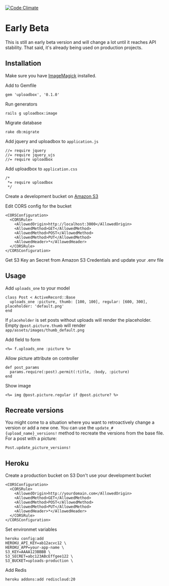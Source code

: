 [![Code Climate](https://codeclimate.com/github/startae/uploadbox.png)](https://codeclimate.com/github/startae/uploadbox)

# Early Beta
This is still an early beta version and will change a lot until it reaches API stability.
That said, it's already being used on production projects.

## Installation

Make sure you have [ImageMagick](http://www.imagemagick.org/) installed.

Add to Gemfile
```
gem 'uploadbox', '0.1.0'
```

Run generators
```
rails g uploadbox:image
```

Migrate database
```
rake db:migrate
```

Add jquery and uploadbox to `application.js`
```
//= require jquery
//= require jquery_ujs
//= require uploadbox
```

Add uploadbox to `application.css`
```
/*
 *= require uploadbox
 */
```

Create a development bucket on [Amazon S3](http://aws.amazon.com/s3/)

Edit CORS config for the bucket
```
<CORSConfiguration>
  <CORSRule>
    <AllowedOrigin>http://localhost:3000</AllowedOrigin>
    <AllowedMethod>GET</AllowedMethod>
    <AllowedMethod>POST</AllowedMethod>
    <AllowedMethod>PUT</AllowedMethod>
    <AllowedHeader>*</AllowedHeader>
  </CORSRule>
</CORSConfiguration>
```

Get S3 Key an Secret from Amazon S3 Credentials and update your .env file

## Usage
Add `uploads_one` to your model
```
class Post < ActiveRecord::Base
  uploads_one :picture, thumb: [100, 100], regular: [600, 300], placeholder: 'default.png'
end
```

If `placeholder` is set posts without uploads will render the placeholder.
Empty `@post.picture.thumb` will render `app/assets/images/thumb_default.png`

Add field to form
```
<%= f.uploads_one :picture %>
```

Allow picture attribute on controller
```
def post_params
  params.require(:post).permit(:title, :body, :picture)
end
```

Show image
```
<%= img @post.picture.regular if @post.picture? %>
```

## Recreate versions
You might come to a situation where you want to retroactively change a version or add a new one. You can use the `update_#{upload_name}_versions!` method to recreate the versions from the base file.
For a post with a picture:

```
Post.update_picture_versions!
```


## Heroku
Create a production bucket on S3
Don't use your development bucket
```
<CORSConfiguration>
  <CORSRule>
    <AllowedOrigin>http://yourdomain.com</AllowedOrigin>
    <AllowedMethod>GET</AllowedMethod>
    <AllowedMethod>POST</AllowedMethod>
    <AllowedMethod>PUT</AllowedMethod>
    <AllowedHeader>*</AllowedHeader>
  </CORSRule>
</CORSConfiguration>
```

Set environmet variables
```
heroku config:add
HEROKU_API_KEY=ab12acvc12 \
HEROKU_APP=your-app-name \
S3_KEY=AAAA123BBBB \
S3_SECRET=abc123ABcEffgee122 \
S3_BUCKET=uploads-production \
```

Add Redis
```
heroku addons:add rediscloud:20
```